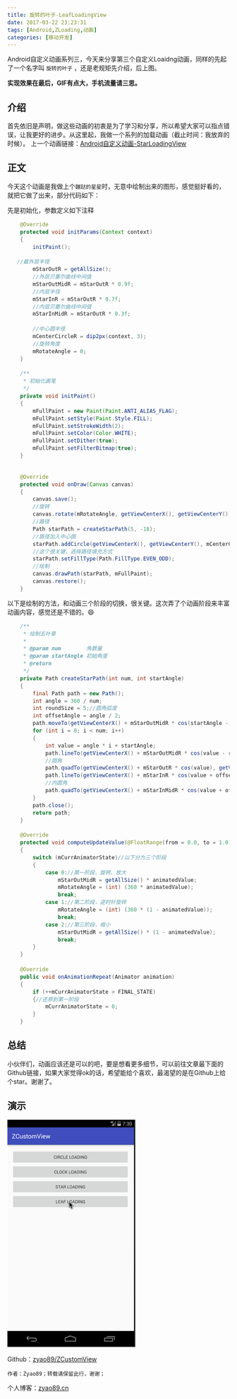 ```yaml
---
title: 旋转的叶子-LeafLoadingView
date: 2017-03-22 23:23:31
tags: [Android,ZLoading,动画]
categories: [移动开发]
---
```


Android自定义动画系列三，今天来分享第三个自定义Loaidng动画，同样的先起了一个名字叫 `旋转的叶子` ，还是老规矩先介绍，后上图。

**实现效果在最后，GIF有点大，手机流量请三思。**

## 介绍

首先依旧是声明，做这些动画的初衷是为了学习和分享，所以希望大家可以指点错误，让我更好的进步。从这里起，我做一个系列的加载动画（截止时间：我放弃的时候）。
上一个动画链接：[Android自定义动画-StarLoadingView](https://zyao89.cn/2017/03/22/Android自定义动画-StarLoadingView/)

<!-- more -->

## 正文

今天这个动画是我做上个`蹦跶的星星`时，无意中绘制出来的图形，感觉挺好看的，就把它做了出来，部分代码如下：

先是初始化，参数定义如下注释

```java
    @Override
    protected void initParams(Context context)
    {
        initPaint();

   //最外层半径
        mStarOutR = getAllSize();
        //外层贝塞尔曲线中间值
        mStarOutMidR = mStarOutR * 0.9f;
        //内层半径
        mStarInR = mStarOutR * 0.7f;
        //内层贝塞尔曲线中间值
        mStarInMidR = mStarOutR * 0.3f;

        //中心圆半径
        mCenterCircleR = dip2px(context, 3);
        //旋转角度
        mRotateAngle = 0;
    }

    /**
     * 初始化画笔
     */
    private void initPaint()
    {
        mFullPaint = new Paint(Paint.ANTI_ALIAS_FLAG);
        mFullPaint.setStyle(Paint.Style.FILL);
        mFullPaint.setStrokeWidth(2);
        mFullPaint.setColor(Color.WHITE);
        mFullPaint.setDither(true);
        mFullPaint.setFilterBitmap(true);
    }

```

```java

    @Override
    protected void onDraw(Canvas canvas)
    {
        canvas.save();
        //旋转
        canvas.rotate(mRotateAngle, getViewCenterX(), getViewCenterY());
        //路径
        Path starPath = createStarPath(5, -18);
        //路径加入中心圆
        starPath.addCircle(getViewCenterX(), getViewCenterY(), mCenterCircleR, Path.Direction.CW);
        //这个很关键，选择路径填充方式
        starPath.setFillType(Path.FillType.EVEN_ODD);
        //绘制
        canvas.drawPath(starPath, mFullPaint);
        canvas.restore();
    }

```

以下是绘制的方法，和动画三个阶段的切换，很关键。这次弄了个动画阶段来丰富动画内容，感觉还是不错的。😄

```java
    /**
     * 绘制五叶草
     *
     * @param num        角数量
     * @param startAngle 初始角度
     * @return
     */
    private Path createStarPath(int num, int startAngle)
    {
        final Path path = new Path();
        int angle = 360 / num;
        int roundSize = 5;//圆角弧度
        int offsetAngle = angle / 2;
        path.moveTo(getViewCenterX() + mStarOutMidR * cos(startAngle - roundSize), getViewCenterY() + mStarOutMidR * sin(startAngle - roundSize));
        for (int i = 0; i < num; i++)
        {
            int value = angle * i + startAngle;
            path.lineTo(getViewCenterX() + mStarOutMidR * cos(value - roundSize), getViewCenterY() + mStarOutMidR * sin(value - roundSize));
            //圆角
            path.quadTo(getViewCenterX() + mStarOutR * cos(value), getViewCenterY() + mStarOutR * sin(value), getViewCenterX() + mStarOutMidR * cos(value + roundSize), getViewCenterY() + mStarOutMidR * sin(value + roundSize));
            path.lineTo(getViewCenterX() + mStarInR * cos(value + offsetAngle - roundSize), getViewCenterY() + mStarInR * sin(value + offsetAngle - roundSize));
            //内圆角
            path.quadTo(getViewCenterX() + mStarInMidR * cos(value + offsetAngle), getViewCenterY() + mStarInMidR * sin(value + offsetAngle), getViewCenterX() + mStarInR * cos(value + offsetAngle + roundSize), getViewCenterY() + mStarInR * sin(value + offsetAngle + roundSize));
        }
        path.close();
        return path;
    }

    @Override
    protected void computeUpdateValue(@FloatRange(from = 0.0, to = 1.0) float animatedValue)
    {
        switch (mCurrAnimatorState)//以下分为三个阶段
        {
            case 0://第一阶段，旋转、放大
                mStarOutMidR = getAllSize() * animatedValue;
                mRotateAngle = (int) (360 * animatedValue);
                break;
            case 1://第二阶段，逆时针旋转
                mRotateAngle = (int) (360 * (1 - animatedValue));
                break;
            case 2://第三阶段，缩小
                mStarOutMidR = getAllSize() * (1 - animatedValue);
                break;
        }
    }

    @Override
    public void onAnimationRepeat(Animator animation)
    {
        if (++mCurrAnimatorState > FINAL_STATE)
        {//还原到第一阶段
            mCurrAnimatorState = 0;
        }
    }


```

## 总结

小伙伴们，动画应该还是可以的吧，要是想看更多细节，可以前往文章最下面的Github链接，如果大家觉得ok的话，希望能给个喜欢，最渴望的是在Github上给个star。谢谢了。

## 演示

![动画演示图](./leaf_loading.gif)

Github：[zyao89/ZCustomView](https://github.com/zyao89/ZCustomView)

`作者：Zyao89；转载请保留此行，谢谢；`

个人博客：[zyao89.cn](http://zyao89.github.io)
